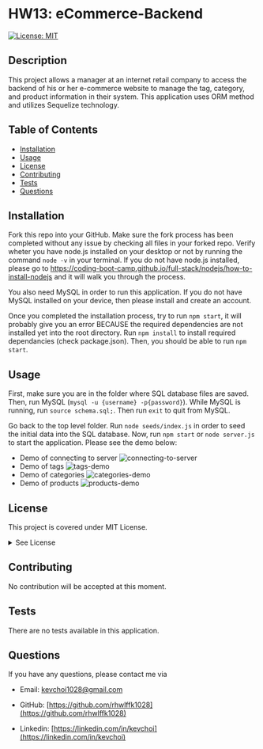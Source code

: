# HW13: eCommerce-Backend

  [![License: MIT](https://img.shields.io/badge/License-MIT-yellow.svg)](https://opensource.org/licenses/MIT)

  ## Description
  This project allows a manager at an internet retail company to access the backend of his or her e-commerce website to manage the tag, category, and product information in their system. This application uses ORM method and utilizes Sequelize technology. 

  ## Table of Contents
  * [Installation](#installation)
  * [Usage](#usage)
  * [License](#license)
  * [Contributing](#contributing)
  * [Tests](#tests)
  * [Questions](#questions)
 
  ## Installation
  Fork this repo into your GitHub. Make sure the fork process has been completed without any issue by checking all files in your forked repo. Verify wheter you have node.js installed on your desktop or not by running the command `node -v` in your terminal. If you do not have node.js installed, please go to https://coding-boot-camp.github.io/full-stack/nodejs/how-to-install-nodejs and it will walk you through the process.

  You also need MySQL in order to run this application. If you do not have MySQL installed on your device, then please install and create an account.

  Once you completed the installation process, try to run `npm start`, it will probably give you an error BECAUSE the required dependencies are not installed yet into the root directory. Run `npm install` to install required dependancies (check package.json). Then, you should be able to run `npm start`.

  ## Usage
  First, make sure you are in the folder where SQL database files are saved. Then, run MySQL (`mysql -u {username} -p{password}`). While MySQL is running, run `source schema.sql;`. Then run `exit` to quit from MySQL.

  Go back to the top level folder. Run `node seeds/index.js` in order to seed the initial data into the SQL database. Now, run `npm start` or `node server.js` to start the application. Please see the demo below:

  - Demo of connecting to server
  ![connecting-to-server](./demo/connecting-to-server.gif)
  - Demo of tags
  ![tags-demo](./demo/tags-demo.gif)
  - Demo of categories
  ![categories-demo](./demo/categories-demo.gif)
  - Demo of products
  ![products-demo](./demo/products-demo.gif)
  
  ## License
  This project is covered under MIT License.

  <details>
    <summary>
      See License
    </summary> 
  
  ```
  Copyright <2021> <Kevin Choi>

  Permission is hereby granted, free of charge, to any person obtaining a copy of this software and associated documentation files (the "Software"), to deal in the Software without restriction, including without limitation the rights to use, copy, modify, merge, publish, distribute, sublicense, and/or sell copies of the Software, and to permit persons to whom the Software is furnished to do so, subject to the following conditions:
  The above copyright notice and this permission notice shall be included in all copies or substantial portions of the Software.
  
  THE SOFTWARE IS PROVIDED "AS IS", WITHOUT WARRANTY OF ANY KIND, EXPRESS OR IMPLIED, INCLUDING BUT NOT LIMITED TO THE WARRANTIES OF MERCHANTABILITY, FITNESS FOR A PARTICULAR PURPOSE AND NONINFRINGEMENT. IN NO EVENT SHALL THE AUTHORS OR COPYRIGHT HOLDERS BE LIABLE FOR ANY CLAIM, DAMAGES OR OTHER LIABILITY, WHETHER IN AN ACTION OF CONTRACT, TORT OR OTHERWISE, ARISING FROM, OUT OF OR IN CONNECTION WITH THE SOFTWARE OR THE USE OR OTHER DEALINGS IN THE SOFTWARE.
  ```
  </details>
  

  ## Contributing
  No contribution will be accepted at this moment.

  ## Tests
  There are no tests available in this application.

  ## Questions
  If you have any questions, please contact me via

  * Email: [kevchoi1028@gmail.com](mailto:kevchoi1028@gmail.com)

  * GitHub: [https://github.com/rhwlffk1028](https://github.com/rhwlffk1028)

  * Linkedin: [https://linkedin.com/in/kevchoi](https://linkedin.com/in/kevchoi)